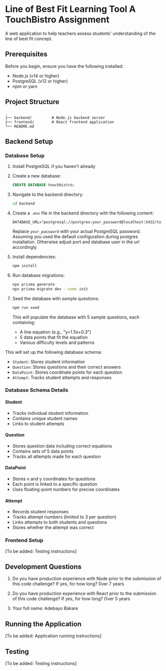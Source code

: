 # Line of Best Fit Learning Tool A TouchBistro Assignment

A web application to help teachers assess students' understanding of the line of best fit concept.

## Prerequisites

Before you begin, ensure you have the following installed:
- Node.js (v14 or higher)
- PostgreSQL (v12 or higher)
- npm or yarn

## Project Structure

```
.
├── backend/         # Node.js backend server
├── frontend/        # React frontend application
└── README.md
```
## Backend Setup
### Database Setup

1. Install PostgreSQL if you haven't already
2. Create a new database:
   ```sql
   CREATE DATABASE touchbistro;
   ```

3. Navigate to the backend directory:
   ```bash
   cd backend
   ```

4. Create a `.env` file in the backend directory with the following content:
   ```
   DATABASE_URL="postgresql://postgres:your_password@localhost:5432/touchbistro"
   ```
   Replace `your_password` with your actual PostgreSQL password. Assuming you used the default configuration during postgres installation. Otherwise adjust port and database user in the url accordingly.

5. Install dependencies:
   ```bash
   npm install
   ```

6. Run database migrations:
   ```bash
   npx prisma generate
   npx prisma migrate dev --name init
   ```

7. Seed the database with sample questions:
   ```bash
   npm run seed
   ```
   This will populate the database with 5 sample questions, each containing:
   - A line equation (e.g., "y=1.5x+0.3")
   - 5 data points that fit the equation
   - Various difficulty levels and patterns

This will set up the following database schema:
- `Student`: Stores student information
- `Question`: Stores questions and their correct answers
- `DataPoint`: Stores coordinate points for each question
- `Attempt`: Tracks student attempts and responses

### Database Schema Details

#### Student
- Tracks individual student information
- Contains unique student names
- Links to student attempts

#### Question
- Stores question data including correct equations
- Contains sets of 5 data points
- Tracks all attempts made for each question

#### DataPoint
- Stores x and y coordinates for questions
- Each point is linked to a specific question
- Uses floating-point numbers for precise coordinates

#### Attempt
- Records student responses
- Tracks attempt numbers (limited to 3 per question)
- Links attempts to both students and questions
- Stores whether the attempt was correct

### Frontend Setup
[To be added: Testing instructions]

## Development Questions

1. Do you have production experience with Node prior to the submission of this code challenge? If yes, for how long? 0ver 7 years


2. Do you have production experience with React prior to the submission of this code challenge? If yes, for how long? Over 5 years


3. Your full name: Adebayo Bakare



## Running the Application

[To be added: Application running instructions]

## Testing

[To be added: Testing instructions]